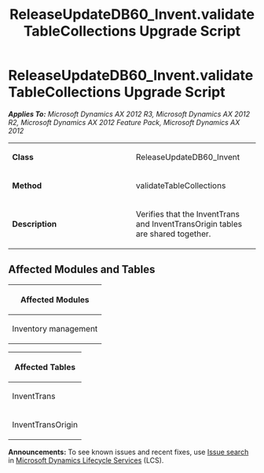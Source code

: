 ﻿---
title: ReleaseUpdateDB60_Invent.validateTableCollections Upgrade Script
TOCTitle: ReleaseUpdateDB60_Invent.validateTableCollections Upgrade Script
ms:assetid: 5fb03f60-301d-9d02-2c99-f2ce7bafe390
ms:mtpsurl: https://msdn.microsoft.com/en-us/library/JJ719036(v=AX.60)
ms:contentKeyID: 49708576
ms.date: 05/18/2015
mtps_version: v=AX.60
---

# ReleaseUpdateDB60\_Invent.validateTableCollections Upgrade Script 


_**Applies To:** Microsoft Dynamics AX 2012 R3, Microsoft Dynamics AX 2012 R2, Microsoft Dynamics AX 2012 Feature Pack, Microsoft Dynamics AX 2012_

<table>
<colgroup>
<col style="width: 50%" />
<col style="width: 50%" />
</colgroup>
<tbody>
<tr class="odd">
<td><p><strong>Class</strong></p></td>
<td><p>ReleaseUpdateDB60_Invent</p></td>
</tr>
<tr class="even">
<td><p><strong>Method</strong></p></td>
<td><p>validateTableCollections</p></td>
</tr>
<tr class="odd">
<td><p><strong>Description</strong></p></td>
<td><p>Verifies that the InventTrans and InventTransOrigin tables are shared together.</p></td>
</tr>
</tbody>
</table>


## Affected Modules and Tables

<table>
<colgroup>
<col style="width: 100%" />
</colgroup>
<thead>
<tr class="header">
<th><p>Affected Modules</p></th>
</tr>
</thead>
<tbody>
<tr class="odd">
<td><p>Inventory management</p></td>
</tr>
</tbody>
</table>


<table>
<colgroup>
<col style="width: 100%" />
</colgroup>
<thead>
<tr class="header">
<th><p>Affected Tables</p></th>
</tr>
</thead>
<tbody>
<tr class="odd">
<td><p>InventTrans</p></td>
</tr>
<tr class="even">
<td><p>InventTransOrigin</p></td>
</tr>
</tbody>
</table>

  
**Announcements:** To see known issues and recent fixes, use [Issue search](http://go.microsoft.com/fwlink/?linkid=389258) in [Microsoft Dynamics Lifecycle Services](http://go.microsoft.com/fwlink/?linkid=306505) (LCS).


